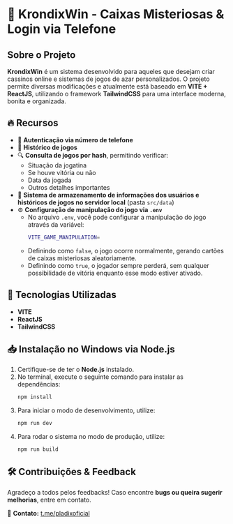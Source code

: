 # 🎰 KrondixWin - Caixas Misteriosas & Login via Telefone

## Sobre o Projeto

**KrondixWin** é um sistema desenvolvido para aqueles que desejam criar cassinos online e sistemas de jogos de azar personalizados. O projeto permite diversas modificações e atualmente está baseado em **VITE + ReactJS**, utilizando o framework **TailwindCSS** para uma interface moderna, bonita e organizada.

## 🔥 Recursos

- 📱 **Autenticação via número de telefone**
- 📜 **Histórico de jogos**
- 🔍 **Consulta de jogos por hash**, permitindo verificar:
  - Situação da jogatina
  - Se houve vitória ou não
  - Data da jogada
  - Outros detalhes importantes
- 💾 **Sistema de armazenamento de informações dos usuários e históricos de jogos no servidor local** (pasta `src/data`)
- ⚙️ **Configuração de manipulação do jogo via `.env`**
  - No arquivo `.env`, você pode configurar a manipulação do jogo através da variável:
    ```sh
    VITE_GAME_MANIPULATION=
    ```
  - Definindo como `false`, o jogo ocorre normalmente, gerando cartões de caixas misteriosas aleatoriamente.
  - Definindo como `true`, o jogador sempre perderá, sem qualquer possibilidade de vitória enquanto esse modo estiver ativado.

## 🚀 Tecnologias Utilizadas

- **VITE**
- **ReactJS**
- **TailwindCSS**

## 📥 Instalação no Windows via Node.js

1. Certifique-se de ter o **Node.js** instalado.
2. No terminal, execute o seguinte comando para instalar as dependências:
   ```sh
   npm install
   ```
3. Para iniciar o modo de desenvolvimento, utilize:
   ```sh
   npm run dev
   ```
4. Para rodar o sistema no modo de produção, utilize:
   ```sh
   npm run build
   ```

## 🛠 Contribuições & Feedback

Agradeço a todos pelos feedbacks! Caso encontre **bugs ou queira sugerir melhorias**, entre em contato.

📩 **Contato:** [t.me/pladixoficial](https://t.me/pladixoficial)
